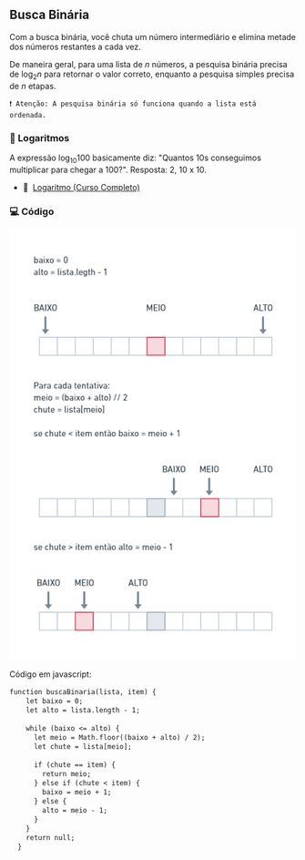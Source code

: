 ## Busca Binária

Com a busca binária, você chuta um número intermediário e elimina metade dos números restantes a cada vez. 

De maneira geral, para uma lista de <i>n</i> números, a pesquisa binária precisa de log<sub>2</sub><i>n</i> para retornar o valor correto, enquanto a pesquisa simples precisa de <i>n</i> etapas.

```
❗ Atenção: A pesquisa binária só funciona quando a lista está ordenada.
```

### 🔢 Logaritmos

A expressão log<sub>10</sub>100 basicamente diz: "Quantos 10s conseguimos multiplicar para chegar a 100?". Resposta: 2, 10 x 10.

- 🎥&nbsp;&nbsp;[Logaritmo (Curso Completo)](https://www.youtube.com/playlist?list=PLTPg64KdGgYiyW4u-g8y-dSkT1iz2cUKA)

### 💻 Código

![Diagrama de Busca Binária](./images/binary-search.png "Busca Binária")

Código em javascript:
```
function buscaBinaria(lista, item) {
    let baixo = 0;
    let alto = lista.length - 1;
  
    while (baixo <= alto) {
      let meio = Math.floor((baixo + alto) / 2);
      let chute = lista[meio];
  
      if (chute == item) {
        return meio;
      } else if (chute < item) {
        baixo = meio + 1;
      } else {
        alto = meio - 1;
      }
    }
    return null;
  }
```